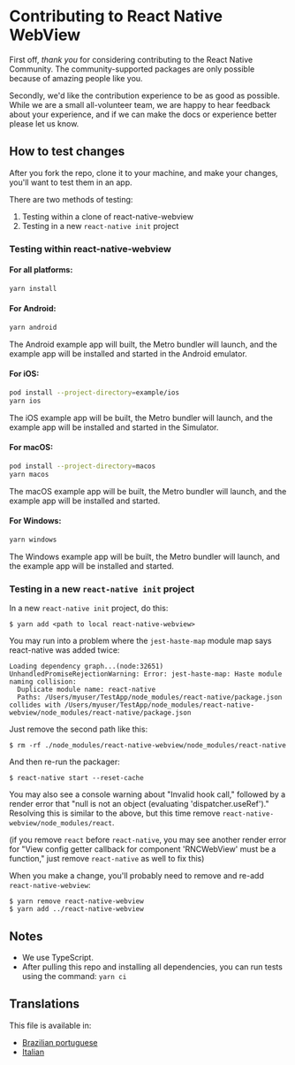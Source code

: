 # Contributing to React Native WebView

First off, _thank you_ for considering contributing to the React Native Community. The community-supported packages are only possible because of amazing people like you.

Secondly, we'd like the contribution experience to be as good as possible. While we are a small all-volunteer team, we are happy to hear feedback about your experience, and if we can make the docs or experience better please let us know.

## How to test changes

After you fork the repo, clone it to your machine, and make your changes, you'll want to test them in an app.

There are two methods of testing:

1. Testing within a clone of react-native-webview
2. Testing in a new `react-native init` project

### Testing within react-native-webview

#### For all platforms:

```sh
yarn install
```

#### For Android:

```sh
yarn android
```

The Android example app will built, the Metro bundler will launch, and the example app will be installed and started in the Android emulator.

#### For iOS:

```sh
pod install --project-directory=example/ios
yarn ios
```

The iOS example app will be built, the Metro bundler will launch, and the example app will be installed and started in the Simulator.

#### For macOS:

```sh
pod install --project-directory=macos
yarn macos
```

The macOS example app will be built, the Metro bundler will launch, and the example app will be installed and started.

#### For Windows:

```sh
yarn windows
```

The Windows example app will be built, the Metro bundler will launch, and the example app will be installed and started.

### Testing in a new `react-native init` project

In a new `react-native init` project, do this:

```
$ yarn add <path to local react-native-webview>
```

You may run into a problem where the `jest-haste-map` module map says react-native was added twice:

```
Loading dependency graph...(node:32651) UnhandledPromiseRejectionWarning: Error: jest-haste-map: Haste module naming collision:
  Duplicate module name: react-native
  Paths: /Users/myuser/TestApp/node_modules/react-native/package.json collides with /Users/myuser/TestApp/node_modules/react-native-webview/node_modules/react-native/package.json
```

Just remove the second path like this:

```
$ rm -rf ./node_modules/react-native-webview/node_modules/react-native
```

And then re-run the packager:

```
$ react-native start --reset-cache
```

You may also see a console warning about "Invalid hook call," followed by a render error that "null is not an object (evaluating 'dispatcher.useRef')." Resolving this is similar to the above, but this time remove `react-native-webview/node_modules/react`.

(if you remove `react` before `react-native`, you may see another render error for "View config getter callback for component 'RNCWebView' must be a function," just remove `react-native` as well to fix this)

When you make a change, you'll probably need to remove and re-add `react-native-webview`:

```
$ yarn remove react-native-webview
$ yarn add ../react-native-webview
```

## Notes

- We use TypeScript.
- After pulling this repo and installing all dependencies, you can run tests using the command: `yarn ci`

## Translations

This file is available in:

- [Brazilian portuguese](Contributing.portuguese.md)
- [Italian](Contributing.italian.md)
